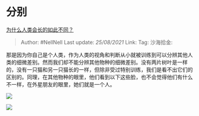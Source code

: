 # 分别
[为什么人类会长的如此不同？](https://www.zhihu.com/question/301043224/answer/524509435)

> Author: #NellNell
> Last update: *25/08/2021*
> Link:
> Tag:
> 沙海拾金:

那是因为你自己是个人类，作为人类的视角和判断从小就被训练到可以分辨其他人类的细微差别。然而我们却不能分辨其他物种的细微差别。没有两片树叶是一样的，没有一只猫和另一只猫长的一样，但除非受过特别训练，我们是看不出它们的区别的。同理，在其他物种的眼里，他们看到以下这些脸，也不会觉得他们有什么不一样，在外星朋友的眼里，她们就是一个人。

![](https://pic3.zhimg.com/50/v2-d73fde102cbb842c35cbdedb0922f1d3_720w.jpg?source=c8b7c179)

![](https://pic3.zhimg.com/80/v2-d73fde102cbb842c35cbdedb0922f1d3_720w.jpg?source=c8b7c179)
